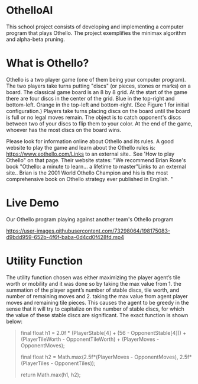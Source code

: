# OthelloAI

This school project consists of developing and implementing a computer program that plays Othello. The project exemplifies the minimax algorithm and alpha-beta pruning.

# What is Othello?

Othello is a two player game (one of them being your computer program). The two players take turns putting "discs" (or pieces, stones or marks) on a board. The classical game board is an 8 by 8 grid. At the start of the game there are four discs in the center of the grid. Blue in the top-right and bottom-left. Orange in the top-left and bottom-right. (See Figure 1 for initial configuration.) Players take turns placing discs on the board until the board is full or no legal moves remain. The object is to catch opponent's discs between two of your discs to flip them to your color. At the end of the game, whoever has the most discs on the board wins. 

Please look for information online about Othello and its rules. A good website to play the game and learn about the Othello rules is:  https://www.eothello.com/Links to an external site.. See 'How to play Othello" on that page. Their website states: "We recommend Brian Rose's book "Othello: a minute to learn... a lifetime to master"Links to an external site.. Brian is the 2001 World Othello Champion and his is the most comprehensive book on Othello strategy ever published in English. "

# Live Demo

Our Othello program playing against another team's Othello program

https://user-images.githubusercontent.com/73298064/198175083-d9bdd959-652b-4f6f-baba-0d4cd0f428fd.mp4

# Utility Function
The utility function chosen was either maximizing the player agent’s tile worth or mobility and it was done so by taking the max value from 1. the summation of the player agent’s number of stable discs, tile worth, and number of remaining moves and 2. taking the max value from agent player moves and remaining tile pieces. This causes the agent to be greedy in the sense that it will try to capitalize on the number of stable discs, for which the value of these stable discs are significant. The exact function is shown below:

> final float h1 = 2.0f * (PlayerStable[4] + (56 - OpponentStable[4])) + (PlayerTileWorth - OpponentTileWorth) + (PlayerMoves - OpponentMoves);
> 
> final float h2 = Math.max(2.5f*(PlayerMoves - OpponentMoves), 2.5f*(PlayerTiles - OpponentTiles));
> 
> return Math.max(h1,  h2);

